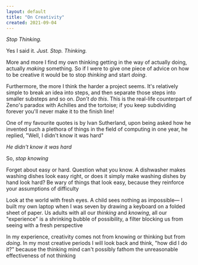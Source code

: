 ```yaml
---
layout: default
title: "On Creativity"
created: 2021-09-04
---
```


*Stop Thinking.*

Yes I said it. *Just. Stop. Thinking.*

More and more I find my own thinking getting in the way of actually doing, actually *making* something. So if I were to give one piece of advice on how to be creative it would be to stop *thinking* and start *doing*.

Furthermore, the more I think the harder a project seems. It's relatively simple to break an idea into steps, and then separate those steps into smaller substeps and so on. *Don't do this*. This is the real-life counterpart of Zeno's paradox with Achilles and the tortoise; if you keep subdividing forever you'll never make it to the finish line!

One of my favourite quotes is by Ivan Sutherland, upon being asked how he invented such a plethora of things in the field of computing in one year, he replied, "Well, I didn't know it was hard"

*He didn't know it was hard*

So, *stop knowing*

Forget about easy or hard. Question what you know. A dishwasher makes washing dishes look easy right, or does it simply make washing dishes by hand look hard? Be wary of things that look easy, because they reinforce your assumptions of difficulty

Look at the world with fresh eyes. A child sees nothing as impossible— I built my own laptop when I was seven by drawing a keyboard on a folded sheet of paper. Us adults with all our *thinking* and *knowing*, all our "experience" is a shrinking bubble of possibility, a filter blocking us from seeing with a fresh perspective

In my experience, creativity comes not from knowing or thinking but from *doing*. In my most creative periods I will look back and think, "how did I do it?" because the thinking mind can't possibly fathom the unreasonable effectiveness of not thinking